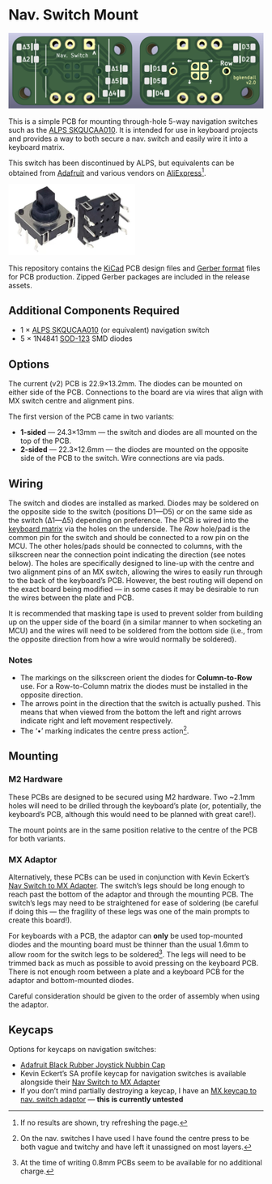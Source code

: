 # Nav. Switch Mount

![5-way Navigation Switch Mount](Images/nav-switch-mount.png)

This is a simple PCB for mounting through-hole 5-way navigation switches such as
the [ALPS SKQUCAA010]. It is intended for use in keyboard projects and provides
a way to both secure a nav. switch and easily wire it into a keyboard matrix.

This switch has been discontinued by ALPS, but equivalents can be obtained from
[Adafruit][ada-504] and various vendors on [AliExpress][ali-SKQ][^1].

<img src="Images/5-five-way-switches.jpg" width="250" title="5-way Navigation Switches">

This repository contains the [KiCad] PCB design files and [Gerber format] files
for PCB production. Zipped Gerber packages are included in the release assets.


[^1]: If no results are shown, try refreshing the page.


## Additional Components Required

 * 1 × [ALPS SKQUCAA010] (or equivalent) navigation switch
 * 5 × 1N4841 [SOD-123] SMD diodes


 ## Options

The current (v2) PCB is 22.9×13.2mm. The diodes can be mounted on either side of
the PCB. Connections to the board are via wires that align with MX switch centre
and alignment pins.

The first version of the PCB came in two variants:

 * **1-sided** — 24.3×13mm — the switch and diodes are all mounted on the top
    of the PCB.
 * **2-sided** — 22.3×12.6mm — the diodes are mounted on the opposite side of
    the PCB to the switch. Wire connections are via pads.

## Wiring

The switch and diodes are installed as marked. Diodes may be soldered on the
opposite side to the switch (positions D1—D5) or on the same side as the switch
(∆1—∆5) depending on preference. The PCB is wired into the [keyboard matrix] via
the holes on the underside. The *Row* hole/pad is the common pin for the switch
and should be connected to a row pin on the MCU. The other holes/pads should be
connected to columns, with the silkscreen near the connection point indicating
the direction (see notes below). The holes are specifically designed to line-up
with the centre and two alignment pins of an MX switch, allowing the wires to
easily run through to the back of the keyboard’s PCB. However, the best routing
will depend on the exact board being modified — in some cases it may be
desirable to run the wires between the plate and PCB.

It is recommended that masking tape is used to prevent solder from building up
on the upper side of the board (in a similar manner to when socketing an MCU)
and the wires will need to be soldered from the bottom side (i.e., from the
opposite direction from how a wire would normally be soldered).

### Notes

 * The markings on the silkscreen orient the diodes for **Column-to-Row** use.
   For a Row-to-Column matrix the diodes must be installed in the opposite
   direction.
 * The arrows point in the direction that the switch is actually pushed. This
   means that when viewed from the bottom the left and right arrows indicate
   right and left movement respectively.
 * The ‘•’ marking indicates the centre press action[^2].


[^2]: On the nav. switches I have used I have found the centre press to be both
      vague and twitchy and have left it unassigned on most layers.


## Mounting

### M2 Hardware

These PCBs are designed to be secured using M2 hardware. Two ~2.1mm holes will
need to be drilled through the keyboard’s plate (or, potentially, the keyboard’s
PCB, although this would need to be planned with great care!).

The mount points are in the same position relative to the centre of the PCB for
both variants.

### MX Adaptor

Alternatively, these PCBs can be used in conjunction with Kevin Eckert’s [Nav
Switch to MX Adapter][nav2mx]. The switch’s legs should be long enough to reach
past the bottom of the adaptor and through the mounting PCB. The switch’s legs
may need to be straightened for ease of soldering (be careful if doing this —
the fragility of these legs was one of the main prompts to create this board!).

For keyboards with a PCB, the adaptor can **only** be used top-mounted diodes
and the mounting board must be thinner than the usual 1.6mm to allow room for
the switch legs to be soldered[^3]. The legs will need to be trimmed back as
much as possible to avoid pressing on the keyboard PCB. There is not enough room
between a plate and a keyboard PCB for the adaptor and bottom-mounted diodes.

Careful consideration should be given to the order of assembly when using the
adaptor.


[^3]: At the time of writing 0.8mm PCBs seem to be available for no additional
      charge.


## Keycaps

Options for keycaps on navigation switches:

 * [Adafruit Black Rubber Joystick Nubbin Cap][ada-4697]
 * Kevin Eckert’s SA profile keycap for navigation switches is available
   alongside their [Nav Switch to MX Adapter][nav2mx]
 * If you don’t mind partially destroying a keycap, I have an [MX keycap to nav.
   switch adaptor][mx2nav] — **this is currently untested**



[ALPS SKQUCAA010]: https://tech.alpsalpine.com/e/products/detail/SKQUCAA010/
[KiCad]: https://www.kicad.org
[Gerber format]: https://en.wikipedia.org/wiki/Gerber_format
[ada-504]: https://www.adafruit.com/product/504
[ada-4697]: https://www.adafruit.com/product/4697
[ali-SKQ]: https://www.aliexpress.com/w/wholesale-SKQUCAA010.html?catId=0&SearchText=SKQUCAA010&spm=a2g0o.productlist.1000002.0
[SOD-123]: https://en.wikipedia.org/wiki/Small_Outline_Diode
[keyboard matrix]: https://www.pcbheaven.com/wikipages/How_Key_Matrices_Works/
[nav2mx]: https://www.thingiverse.com/thing:3958026
[mx2nav]: https://www.tinkercad.com/things/3gL4wvWRLj1?sharecode=r8TKDKdgjJ2txvJRraO-QcmJA2kGXZVvP2sOEYxu-jg
